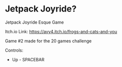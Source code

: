 # Jetpack Joyride?
 Jetpack Joyride Esque Game

 Itch.io Link: https://avy4.itch.io/frogs-and-cats-and-you

 Game #2 made for the 20 games challenge

Controls:
- Up - SPACEBAR
 
